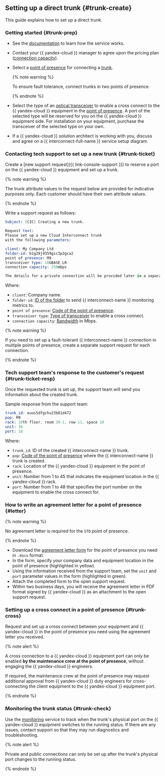 ## Setting up a direct trunk {#trunk-create}

This guide explains how to set up a direct trunk.

### Getting started {#trunk-prep}

* See the [documentation](../../interconnect/concepts/index.md) to learn how the service works.
* Contact your {{ yandex-cloud }} manager to agree upon the pricing plan ([connection capacity](../../interconnect/pricing.md)).
* Select a [point of presence](../../interconnect/concepts/pops.md) for connecting a [trunk](../../interconnect/concepts/trunk.md).

   {% note warning %}

   To ensure fault tolerance, connect trunks in two points of presence.

   {% endnote %}


* Select the type of an [optical transceiver](../../interconnect/concepts/transceivers.md) to enable a cross connect to the {{ yandex-cloud }} equipment in the [point of presence](../../interconnect/concepts/pops.md). A port of the selected type will be reserved for you on the {{ yandex-cloud }} equipment side. For installation on your equipment, purchase the transceiver of the selected type on your own.
* If a {{ yandex-cloud }} solution architect is working with you, discuss and agree on a {{ interconnect-full-name }} service setup diagram.

### Contacting tech support to set up a new trunk {#trunk-ticket}

Create a [new support request]({{ link-console-support }}) to reserve a port on the {{ yandex-cloud }} equipment and set up a trunk.

{% note warning %}

The trunk attribute values in the request below are provided for indicative purposes only. Each customer should have their own attribute values.

{% endnote %}


Write a support request as follows:


```s
Subject: [CIC] Creating a new trunk.

Request text:
Please set up a new Cloud Interconnect trunk
with the following parameters:

client: My Company Ltd
folder-id: b1g28j9359gic3p2gca2
point of presence: M9
transceiver type: 10GBASE-LR
connection capacity: 250mbps

The details for a private connection will be provided later in a separate ticket.
```





Where:

* `client`: Company name.
* `folder-id`: [ID of the folder](../../resource-manager/operations/folder/get-id.md) to send {{ interconnect-name }} monitoring metrics to.
* `point of presence`: [Code of the point of presence](../../interconnect/concepts/pops.md).
* `transceiver type`: [Type of transceiver](../../interconnect/concepts/transceivers.md) to enable a cross connect.
* `connection capacity`: [Bandwidth](../../interconnect/pricing.md) in Mbps.


{% note warning %}

If you need to set up a fault-tolerant {{ interconnect-name }} connection in multiple points of presence, create a separate support request for each connection.

{% endnote %}



### Tech support team's response to the customer's request {#trunk-ticket-resp}

Once the requested trunk is set up, the support team will send you information about the created trunk.


Sample response from the support team:

```s
trunk_id: euus5dfgchu23b81d472
pop: M9
rack: 10th floor, room 30-1, row 11, space 10
unit: 36
port: 18
```

Where:

* `trunk_id`: ID of the created {{ interconnect-name }} trunk.
* `pop`: [Code of the point of presence](../../interconnect/concepts/pops.md) where the {{ interconnect-name }} trunk is created.
* `rack`: Location of the {{ yandex-cloud }} equipment in the point of presence.
* `unit`: Number from 1 to 45 that indicates the equipment location in the {{ yandex-cloud }} rack.
* `port`: Number from 1 to 48 that specifies the port number on the equipment to enable the cross connect for.






### How to write an agreement letter for a point of presence {#letter}

{% note warning %}

No agreement letter is required for the `STD` point of presence.

{% endnote %}

* Download the [agreement letter form](../../interconnect/concepts/pops.md#letter) for the point of presence you need in `.docx` format.
* In the form, specify your company data and equipment location in the point of presence (highlighted in yellow).
* Using the information received from the support team, set the `unit` and `port` parameter values in the form (highlighted in green).
* Attach the completed form to the open support request.
* Within two business days, you will receive the agreement letter in PDF format signed by {{ yandex-cloud }} as an attachment to the open support request.

### Setting up a cross connect in a point of presence {#trunk-cross}

Request and set up a cross connect between your equipment and {{ yandex-cloud }} in the point of presence you need using the agreement letter you received.

{% note alert %}

A cross connection to a {{ yandex-cloud }} equipment port can only be enabled **by the maintenance crew at the point of presence**, without engaging the {{ yandex-cloud }} engineers.

If required, the maintenance crew at the point of presence may request additional approval from {{ yandex-cloud }} duty engineers for cross-connecting the client equipment to the {{ yandex-cloud }} equipment port.

{% endnote %}



### Monitoring the trunk status {#trunk-check}

Use the [monitoring](../../interconnect/concepts/monitoring.md#trunk-mon) service to track when the trunk's physical port on the {{ yandex-cloud }} equipment switches to the running status. If there are any issues, contact support so that they may run diagnostics and troubleshooting.

{% note alert %}

Private and public connections can only be set up after the trunk's physical port changes to the running status.

{% endnote %}

